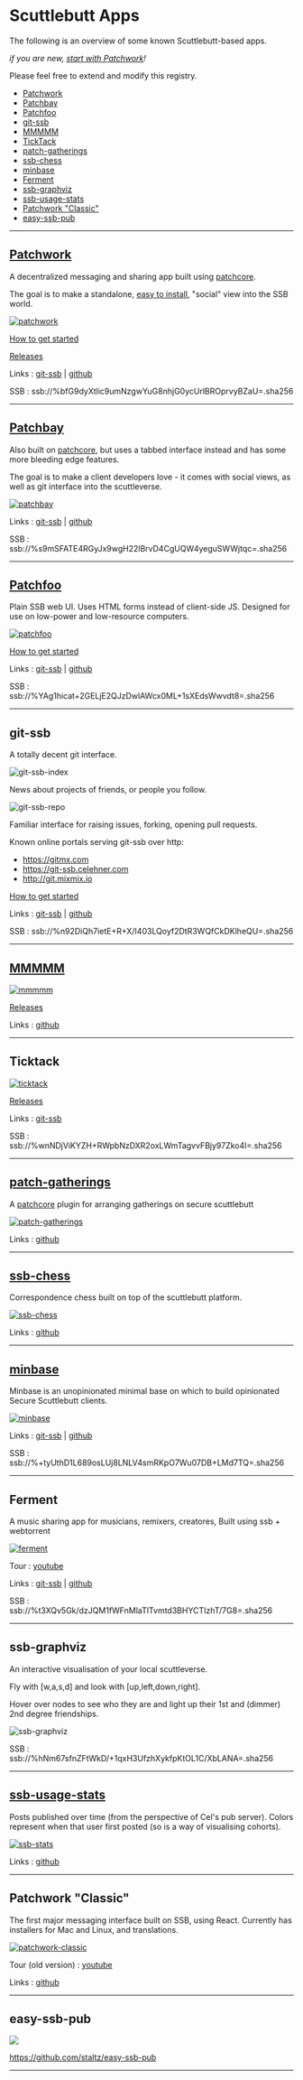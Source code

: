 # Scuttlebutt Apps

The following is an overview of some known Scuttlebutt-based apps.

_if you are new, [start with Patchwork](./#how-to-get-started)!_

Please feel free to extend and modify this registry.

- [Patchwork](#patchwork)
- [Patchbay](#patchbay)
- [Patchfoo](#patchfoo)
- [git-ssb](#git-ssb)
- [MMMMM](#mmmmm)
- [TickTack](#ticktack)
- [patch-gatherings](#patch-gatherings)
- [ssb-chess](#ssb-chess)
- [minbase](#minbase)
- [Ferment](#ferment)
- [ssb-graphviz](#ssb-graphviz)
- [ssb-usage-stats](#ssb-usage-stats)
- [Patchwork "Classic"](#patchwork-classic)
- [easy-ssb-pub](#easy-ssb-pub)

---

## [Patchwork](https://github.com/ssbc/patchwork)

A decentralized messaging and sharing app built using [patchcore](https://github.com/ssbc/patchcore).

The goal is to make a standalone, [easy to install](./#how-to-get-started), "social" view into the SSB world.

[![patchwork](./assets/patchwork.jpg)](https://github.com/ssbc/patchwork)

[How to get started](./#how-to-get-started)

[Releases](https://github.com/ssbc/patchwork/releases)

Links : [git-ssb](https://git-ssb.celehner.com/%25bfG9dyXtlic9umNzgwYuG8nhjG0ycUrlBROprvyBZaU%3D.sha256) | [github](https://github.com/ssbc/patchwork)

SSB : ssb://%bfG9dyXtlic9umNzgwYuG8nhjG0ycUrlBROprvyBZaU=.sha256

---

## [Patchbay](https://github.com/ssbc/patchbay)

Also built on [patchcore](https://github.com/ssbc/patchcore), but uses a tabbed interface instead and has some more bleeding edge features.

The goal is to make a client developers love - it comes with social views, as well as git interface into the scuttleverse.

[![patchbay](https://github.com/ssbc/patchbay/raw/master/screenshot.png)](https://github.com/ssbc/patchbay)

Links : [git-ssb](https://git-ssb.celehner.com/%25s9mSFATE4RGyJx9wgH22lBrvD4CgUQW4yeguSWWjtqc%3D.sha256) | [github](https://github.com/ssbc/patchbay)

SSB : ssb://%s9mSFATE4RGyJx9wgH22lBrvD4CgUQW4yeguSWWjtqc=.sha256 

---

## [Patchfoo](http://git.scuttlebot.io/%25YAg1hicat%2B2GELjE2QJzDwlAWcx0ML%2B1sXEdsWwvdt8%3D.sha256)

Plain SSB web UI. Uses HTML forms instead of client-side JS. Designed for use on low-power and low-resource computers.

[![patchfoo](https://github.com/noffle/sailing-patchfoo/raw/master/screenshot.jpg)](https://git.scuttlebot.io/%25YAg1hicat%2B2GELjE2QJzDwlAWcx0ML%2B1sXEdsWwvdt8%3D.sha256)

[How to get started](https://github.com/noffle/sailing-patchfoo)

Links : [git-ssb](http://git.scuttlebot.io/%25YAg1hicat%2B2GELjE2QJzDwlAWcx0ML%2B1sXEdsWwvdt8%3D.sha256) | [github](https://github.com/ssbc/patchfoo)

SSB : ssb://%YAg1hicat+2GELjE2QJzDwlAWcx0ML+1sXEdsWwvdt8=.sha256

---

## git-ssb

A totally decent git interface.

![git-ssb-index](./assets/git-ssb-index.png)

News about projects of friends, or people you follow.

![git-ssb-repo](./assets/git-ssb-repo.png)

Familiar interface for raising issues, forking, opening pull requests.

Known online portals serving git-ssb over http: 

 - https://gitmx.com
 - https://git-ssb.celehner.com
 - http://git.mixmix.io

[How to get started](https://github.com/noffle/git-ssb-intro)

Links : [git-ssb](https://git-ssb.celehner.com/%25n92DiQh7ietE%2BR%2BX%2FI403LQoyf2DtR3WQfCkDKlheQU%3D.sha256) | [github](https://github.com/clehner/git-ssb)

SSB : ssb://%n92DiQh7ietE+R+X/I403LQoyf2DtR3WQfCkDKlheQU=.sha256 

---

## [MMMMM](https://github.com/staltz/mmmmm-mobile)

[![mmmmm](./assets/mmmmm.jpg)](https://github.com/staltz/mmmmm-mobile/releases)

[Releases](https://github.com/staltz/mmmmm-mobile/releases)

Links : [github](https://github.com/staltz/mmmmm-mobile)

---

## Ticktack

[![ticktack](./assets/ticktack.png)](https://github.com/ticktackim/ticktack-network/releases)

[Releases](https://github.com/ticktackim/ticktack-network/releases)

Links : [git-ssb](https://git.scuttlebot.io/%25wnNDjViKYZH%2BRWpbNzDXR2oxLWmTagvvFBjy97Zko4I%3D.sha256)

SSB : ssb://%wnNDjViKYZH+RWpbNzDXR2oxLWmTagvvFBjy97Zko4I=.sha256

---

## [patch-gatherings](https://github.com/pietgeursen/patch-gatherings)

A [patchcore](https://github.com/ssbc/patchcore) plugin for arranging gatherings on secure scuttlebutt

[![patch-gatherings](./assets/patch-gatherings.png)](https://github.com/pietgeursen/patch-gatherings)

Links : [github](https://github.com/pietgeursen/patch-gatherings)

---

## [ssb-chess](https://github.com/Happy0/ssb-chess)

Correspondence chess built on top of the scuttlebutt platform.

[![ssb-chess](http://i.imgur.com/Xz9ovwX.png)](https://github.com/Happy0/ssb-chess)

Links : [github](https://github.com/Happy0/ssb-chess)

---

## [minbase](https://github.com/evbogue/minbase)

Minbase is an unopinionated minimal base on which to build opinionated Secure Scuttlebutt clients.

[![minbase](https://github.com/evbogue/minbase/raw/master/minbase.png)](https://github.com/evbogue/minbase)

Links : [git-ssb](https://git.scuttlebot.io/%25%2BtyUthD1L689osLUj8LNLV4smRKpO7Wu07DB%2BLMd7TQ%3D.sha256) | [github](https://github.com/evbogue/minbase)

SSB : ssb://%+tyUthD1L689osLUj8LNLV4smRKpO7Wu07DB+LMd7TQ=.sha256

---

## Ferment

A music sharing app for musicians, remixers, creatores, Built using ssb + webtorrent

[![ferment](./assets/ferment.png)](https://github.com/fermentation/ferment)

Tour : [youtube](https://www.youtube.com/watch?v=xgvxXbWYmrI)

Links : [git-ssb](https://git-ssb.celehner.com/%25t3XQv5Gk%2FdzJQM1fWFnMlaTlTvmtd3BHYCTIzhT%2F7G8%3D.sha256) | [github](https://github.com/fermentation/ferment)

SSB : ssb://%t3XQv5Gk/dzJQM1fWFnMlaTlTvmtd3BHYCTIzhT/7G8=.sha256

---

## ssb-graphviz

An interactive visualisation of your local scuttleverse.

Fly with [w,a,s,d] and look with [up,left,down,right].

Hover over nodes to see who they are and light up their 1st and (dimmer) 2nd degree friendships.

![ssb-graphviz](./assets/graph-viz.png)

SSB : ssb://%hNm67sfnZFtWkD/+1qxH3UfzhXykfpKtOL1C/XbLANA=.sha256

---

## [ssb-usage-stats](https://celehner.com/ssbc/stats/daily.html)

Posts published over time (from the perspective of Cel's pub server). Colors represent when that user first posted (so is a way of visualising cohorts).

[![ssb-stats](./assets/ssb-stats.png)](https://celehner.com/ssbc/stats/daily.html)

Links : [github](https://github.com/ssbc/ssb-usage-stats)

---

## Patchwork "Classic"

The first major messaging interface built on SSB, using React. Currently has installers for Mac and Linux, and translations.

[![patchwork-classic](./assets/patchwork-classic.png)](https://github.com/ssbc/patchwork-classic)

Tour (old version) : [youtube](https://www.youtube.com/watch?v=vmQUfZMCVJ0)

Links : [github](https://github.com/ssbc/patchwork-classic-electron)

---

## easy-ssb-pub 

![](https://github.com/staltz/easy-ssb-pub/raw/master/screenshot.png) 

https://github.com/staltz/easy-ssb-pub

---


